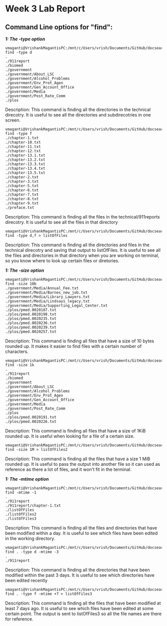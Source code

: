 # Week 3 Lab Report 

## **Command Line options for "find":**

***1: The -type option***
```
vmaganti@VrishankMagantisPC:/mnt/c/Users/vrish/Documents/GitHub/docsearch/technical$ find -type d
.
./911report
./biomed
./government
./government/About_LSC
./government/Alcohol_Problems
./government/Env_Prot_Agen
./government/Gen_Account_Office
./government/Media
./government/Post_Rate_Comm
./plos
```

Description:
This command is finding all the directories in the technical direcotry. It is useful to see all the directories and subdirecotries in one screen.

```
vmaganti@VrishankMagantisPC:/mnt/c/Users/vrish/Documents/GitHub/docsearch/technical/911report$ find -type f
./chapter-1.txt
./chapter-10.txt
./chapter-11.txt
./chapter-12.txt
./chapter-13.1.txt
./chapter-13.2.txt
./chapter-13.3.txt
./chapter-13.4.txt
./chapter-13.5.txt
./chapter-2.txt
./chapter-3.txt
./chapter-5.txt
./chapter-6.txt
./chapter-7.txt
./chapter-8.txt
./chapter-9.txt
./preface.txt
```

Description:
This command is finding all the files in the technical/911reports direcotry. It is useful to see all the files in that directory

```
vmaganti@VrishankMagantisPC:/mnt/c/Users/vrish/Documents/GitHub/docsearch/technical$ find -type d,f > listOfFiles
```
Description:
This command is finding all the directories and files in the technical direcotry and saving that output to listOfFiles. It is useful to see all the files and directories in that directory when you are working on terminal, so you know where to look up certain files or diretories.

***1: The -size option***
```
vmaganti@VrishankMagantisPC:/mnt/c/Users/vrish/Documents/GitHub/docsearch/technical$ find -size 10b
./government/Media/Annual_Fee.txt
./government/Media/Barnes_new_job.txt
./government/Media/Library_Lawyers.txt
./government/Media/Lindsays_legacy.txt
./government/Media/Supporting_Legal_Center.txt
./plos/pmed.0020187.txt
./plos/pmed.0020198.txt
./plos/pmed.0020235.txt
./plos/pmed.0020236.txt
./plos/pmed.0020239.txt
./plos/pmed.0020257.txt
```

Description:
This command is finding all files that have a size of 10 bytes rounded up. It makes it easier to find files with a certain number of characters.

```
vmaganti@VrishankMagantisPC:/mnt/c/Users/vrish/Documents/GitHub/docsearch/technical$ find -size 1k
.
./911report
./biomed
./government
./government/About_LSC
./government/Alcohol_Problems
./government/Env_Prot_Agen
./government/Gen_Account_Office
./government/Media
./government/Post_Rate_Comm
./plos
./plos/pmed.0020191.txt
./plos/pmed.0020226.txt
```

Description:
This command is finding all files that have a size of 1KiB rounded up. It is useful when looking for a file of a certain size.

```
vmaganti@VrishankMagantisPC:/mnt/c/Users/vrish/Documents/GitHub/docsearch/technical$ find -size 1M > listOfFiles2
```

Description:
This command is finding all the files that have a size 1 MiB rounded up. It is useful to pass the output into another file so it can used as reference as there a lot of files, and it won't fit in the terminal.

***1: The -mtime option***
```
vmaganti@VrishankMagantisPC:/mnt/c/Users/vrish/Documents/GitHub/docsearch/technical$ find -mtime -1
.
./911report
./911report/chapter-1.txt
./listOfFiles
./listOfFiles2
./listOfFiles3
```

Description:
This command is finding all the files and directories that have been modified within a day. It is useful to see which files have been edited in the working directory.

```
vmaganti@VrishankMagantisPC:/mnt/c/Users/vrish/Documents/GitHub/docsearch/technical$ find . -type d -mtime -3
.
./911report
```
Description:
This command is finding all the directories that have been modified within the past 3 days. It is useful to see which directories have been edited recently 

```
vmaganti@VrishankMagantisPC:/mnt/c/Users/vrish/Documents/GitHub/docsearch/technical$ find . -type f -mtime +7 > listOfFiles3
```
Description:
This command is finding all the files that have been modified at least 7 days ago. It is useful to see which files have been edited at some certain point. The output is sent to listOfFiles3 so all the file names are there for reference.

